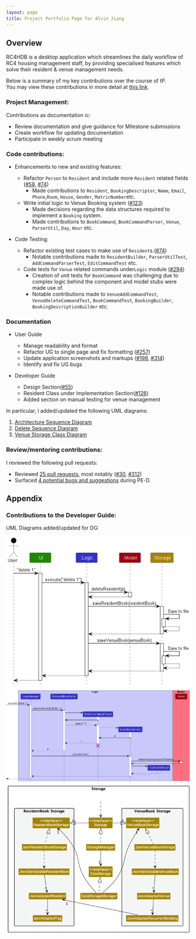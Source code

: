 ```yaml
---
layout: page
title: Project Portfolio Page for Alvin Jiang
---
```


## Overview

RC4HDB is a desktop application which streamlines the daily workflow of RC4 housing management staff, by providing specialised features which solve their resident & venue management needs.

Below is a summary of my key contributions over the course of tP. <br>
You may view these contributions in more detail at [this link](https://nus-cs2103-ay2223s1.github.io/tp-dashboard/?search=alvinjiang1&breakdown=true).

### Project Management:
Contributions as documentation ic:
* Review documentation and give guidance for Milestone submissions
* Create workflow for updating documentation
* Participate in weekly scrum meeting

### Code contributions:

* Enhancements to new and existing features:
  * Refactor `Person` to `Resident` and include more `Resident` related fields ([#58](https://github.com/AY2223S1-CS2103T-W12-3/tp/pull/58), [#74](https://github.com/AY2223S1-CS2103T-W12-3/tp/pull/74))
    * Made contributions to `Resident`, `BookingDescriptor`, `Name`, `Email`, `Phone`,`Room`, `House`, `Gender`, `MatricNumber`etc.
  * Write initial logic to Venue Booking system ([#123](https://github.com/AY2223S1-CS2103T-W12-3/tp/pull/123))
    * Made decisions regarding the data structures required to implement a `Booking` system.
    * Made contributions to `BookCommand`, `BookCommandParser`, `Venue`, `ParserUtil`, `Day`, `Hour` etc.

* Code Testing:
  * Refactor existing test cases to make use of `Resident`s.([#74](https://github.com/AY2223S1-CS2103T-W12-3/tp/pull/74))
    * Notable contributions made to `ResidentBuilder`, `ParserUtilTest`, `AddCommandParserTest`, `EditCommandTest` etc.
  * Code tests for `Venue` related commands under`Logic` module ([#294](https://github.com/AY2223S1-CS2103T-W12-3/tp/pull/294))
    * Creation of unit tests for `BookCommand` was challenging due to complex logic behind the component and model stubs were made use of.
    * Notable contributions made to `VenueAddCommandTest`, `VenueDeleteCommandTest`, `BookCommandTest`, `BookingBuilder`, `BookingDescriptionBuilder` etc.

### Documentation

* User Guide
  * Manage readability and format
  * Refactor UG to single page and fix formatting ([#257](https://github.com/AY2223S1-CS2103T-W12-3/tp/pull/257))
  * Update application screenshots and markups ([#198](https://github.com/AY2223S1-CS2103T-W12-3/tp/pull/198), [#314](https://github.com/AY2223S1-CS2103T-W12-3/tp/pull/314))
  * Identify and fix UG bugs

* Developer Guide
  * Design Section([#55](https://github.com/AY2223S1-CS2103T-W12-3/tp/pull/55))
  * Resident Class under Implementation Section([#126](https://github.com/AY2223S1-CS2103T-W12-3/tp/pull/126))
  * Added section on manual testing for venue management

In particular, I added/updated the following UML diagrams:
1. [Architecture Sequence Diagram](#contributions-to-the-developer-guide)
2. [Delete Sequence Diagram](#contributions-to-the-developer-guide)
3. [Venue Storage Class Diagram](#contributions-to-the-developer-guide)

<!-- Provide links to the diagrams in the appendix at the bottom of the page -->

### Review/mentoring contributions:

I reviewed the following pull requests:
* Reviewed [25 pull requests](https://github.com/AY2223S1-CS2103T-W12-3/tp/pulls?q=is%3Apr+is%3Aclosed+reviewed-by%3Aalvinjiang1), most notably ([#30](https://github.com/AY2223S1-CS2103T-W12-3/tp/pull/30), [#312](https://github.com/AY2223S1-CS2103T-W12-3/tp/pull/312))
* Surfaced [4 potential bugs and suggestions](https://github.com/alvinjiang1/ped/issues) during PE-D.

## Appendix

### Contributions to the Developer Guide:

UML Diagrams added/updated for DG:

![](../images/ArchitectureSequenceDiagram.png)
![](../images/DeleteSequenceDiagram2.png)
![](../images/VenueStorageUpdateClassDiagram.png)

<!-- Embed the diagrams here -->
